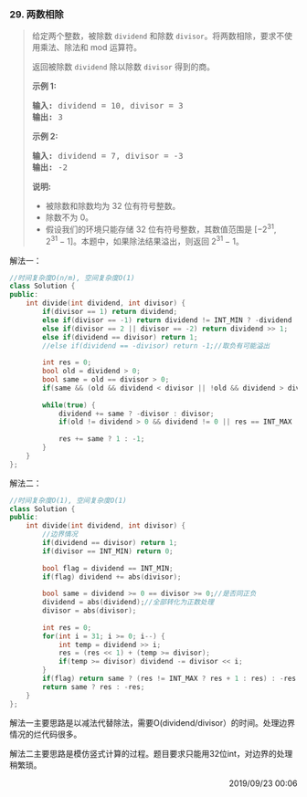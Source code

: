 ### 29. 两数相除

> <div class="content__2ebE"><p>给定两个整数，被除数&nbsp;<code>dividend</code>&nbsp;和除数&nbsp;<code>divisor</code>。将两数相除，要求不使用乘法、除法和 mod 运算符。</p>
> 
> <p>返回被除数&nbsp;<code>dividend</code>&nbsp;除以除数&nbsp;<code>divisor</code>&nbsp;得到的商。</p>
> 
> <p><strong>示例&nbsp;1:</strong></p>
> 
> <pre><strong>输入:</strong> dividend = 10, divisor = 3
> <strong>输出:</strong> 3</pre>
> 
> <p><strong>示例&nbsp;2:</strong></p>
> 
> <pre><strong>输入:</strong> dividend = 7, divisor = -3
> <strong>输出:</strong> -2</pre>
> 
> <p><strong>说明:</strong></p>
> 
> <ul>
> 	<li>被除数和除数均为 32 位有符号整数。</li>
> 	<li>除数不为&nbsp;0。</li>
> 	<li>假设我们的环境只能存储 32 位有符号整数，其数值范围是 [−2<sup>31</sup>,&nbsp; 2<sup>31&nbsp;</sup>− 1]。本题中，如果除法结果溢出，则返回 2<sup>31&nbsp;</sup>− 1。</li>
> </ul>
> </div>

解法一：
```cpp
//时间复杂度O(n/m), 空间复杂度O(1)
class Solution {
public:
    int divide(int dividend, int divisor) {
        if(divisor == 1) return dividend;
        else if(divisor == -1) return dividend != INT_MIN ? -dividend : INT_MAX;
        else if(divisor == 2 || divisor == -2) return dividend >> 1;
        else if(dividend == divisor) return 1;
        //else if(dividend == -divisor) return -1;//取负有可能溢出
        
        int res = 0;
        bool old = dividend > 0;
        bool same = old == divisor > 0;
        if(same && (old && dividend < divisor || !old && dividend > divisor)) return 0;
        
        while(true) {
            dividend += same ? -divisor : divisor;
            if(old != dividend > 0 && dividend != 0 || res == INT_MAX || res == INT_MIN) return res;
            
            res += same ? 1 : -1;
        }
    }
};
```

解法二：
```cpp
//时间复杂度O(1), 空间复杂度O(1)
class Solution {
public:
    int divide(int dividend, int divisor) {
        //边界情况
        if(dividend == divisor) return 1;
        if(divisor == INT_MIN) return 0;
        
        bool flag = dividend == INT_MIN;
        if(flag) dividend += abs(divisor);
        
        bool same = dividend >= 0 == divisor >= 0;//是否同正负
        dividend = abs(dividend);//全部转化为正数处理
        divisor = abs(divisor);
        
        int res = 0;
        for(int i = 31; i >= 0; i--) {
            int temp = dividend >> i;
            res = (res << 1) + (temp >= divisor);
            if(temp >= divisor) dividend -= divisor << i;
        }
        if(flag) return same ? (res != INT_MAX ? res + 1 : res) : -res - 1;
        return same ? res : -res;
    }
};
```

解法一主要思路是以减法代替除法，需要O(dividend/divisor）的时间。处理边界情况的烂代码很多。

解法二主要思路是模仿竖式计算的过程。题目要求只能用32位int，对边界的处理稍繁琐。

<div style="text-align: right"> 2019/09/23 00:06 </div>